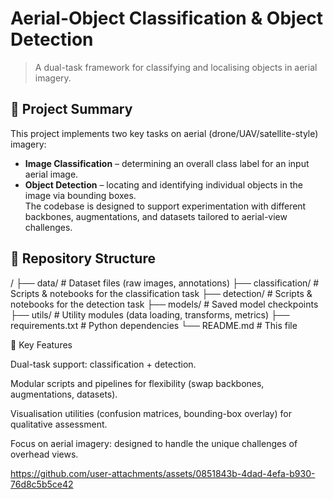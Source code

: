 # Aerial-Object Classification & Object Detection  
> A dual-task framework for classifying and localising objects in aerial imagery.  

## 📌 Project Summary  
This project implements two key tasks on aerial (drone/UAV/satellite-style) imagery:  
- **Image Classification** – determining an overall class label for an input aerial image.  
- **Object Detection** – locating and identifying individual objects in the image via bounding boxes.  
The codebase is designed to support experimentation with different backbones, augmentations, and datasets tailored to aerial-view challenges.

## 📂 Repository Structure  
/
├── data/ # Dataset files (raw images, annotations)
├── classification/ # Scripts & notebooks for the classification task
├── detection/ # Scripts & notebooks for the detection task
├── models/ # Saved model checkpoints
├── utils/ # Utility modules (data loading, transforms, metrics)
├── requirements.txt # Python dependencies
└── README.md # This file


🔧 Key Features

Dual-task support: classification + detection.

Modular scripts and pipelines for flexibility (swap backbones, augmentations, datasets).

Visualisation utilities (confusion matrices, bounding-box overlay) for qualitative assessment.

Focus on aerial imagery: designed to handle the unique challenges of overhead views.




https://github.com/user-attachments/assets/0851843b-4dad-4efa-b930-76d8c5b5ce42

